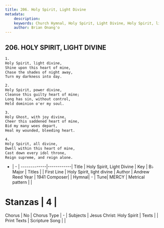 ```yaml
---
title: 206. Holy Spirit, Light Divine
metadata:
    description: 
    keywords: Church Hymnal, Holy Spirit, Light Divine, Holy Spirit, light divine, 
    author: Brian Onang'o
---
```



## 206. HOLY SPIRIT, LIGHT DIVINE

```txt
1.
Holy Spirit, light divine,
Shine upon this heart of mine,
Chase the shades of night away,
Turn my darkness into day.

2.
Holy Spirit, power divine,
Cleanse this guilty heart of mine;
Long has sin, without control,
Held dominion o'er my soul.

3.
Holy Ghost, with joy divine,
Cheer this saddened heart of mine,
Bid my many woes depart,
Heal my wounded, bleeding heart.

4.
Holy Spirit, all divine,
Dwell within this heart of mine,
Cast down every idol throne,
Reign supreme, and reign alone.

```

- |   -  |
-------------|------------|
Title | Holy Spirit, Light Divine |
Key | B♭ Major |
Titles |  |
First Line | Holy Spirit, light divine |
Author | Andrew Reed
Year | 1941
Composer|  |
Hymnal|  - |
Tune| MERCY |
Metrical pattern | |
# Stanzas | 4 |
Chorus | No |
Chorus Type | - |
Subjects | Jesus Christ: Holy Spirit |
Texts |  |
Print Texts | 
Scripture Song |  |
  
